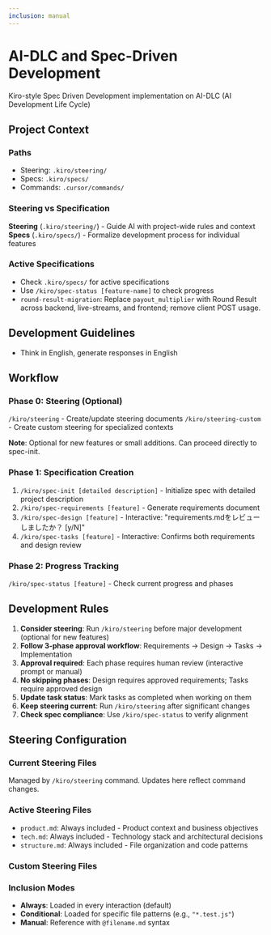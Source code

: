 ```yaml
---
inclusion: manual
---
```

# AI-DLC and Spec-Driven Development

Kiro-style Spec Driven Development implementation on AI-DLC (AI Development Life Cycle)

## Project Context

### Paths
- Steering: `.kiro/steering/`
- Specs: `.kiro/specs/`
- Commands: `.cursor/commands/`

### Steering vs Specification

**Steering** (`.kiro/steering/`) - Guide AI with project-wide rules and context
**Specs** (`.kiro/specs/`) - Formalize development process for individual features

### Active Specifications
- Check `.kiro/specs/` for active specifications
- Use `/kiro/spec-status [feature-name]` to check progress
- `round-result-migration`: Replace `payout_multiplier` with Round Result across backend, live-streams, and frontend; remove client POST usage.

## Development Guidelines
- Think in English, generate responses in English

## Workflow

### Phase 0: Steering (Optional)
`/kiro/steering` - Create/update steering documents
`/kiro/steering-custom` - Create custom steering for specialized contexts

**Note**: Optional for new features or small additions. Can proceed directly to spec-init.

### Phase 1: Specification Creation
1. `/kiro/spec-init [detailed description]` - Initialize spec with detailed project description
2. `/kiro/spec-requirements [feature]` - Generate requirements document
3. `/kiro/spec-design [feature]` - Interactive: "requirements.mdをレビューしましたか？ [y/N]"
4. `/kiro/spec-tasks [feature]` - Interactive: Confirms both requirements and design review

### Phase 2: Progress Tracking
`/kiro/spec-status [feature]` - Check current progress and phases

## Development Rules
1. **Consider steering**: Run `/kiro/steering` before major development (optional for new features)
2. **Follow 3-phase approval workflow**: Requirements → Design → Tasks → Implementation
3. **Approval required**: Each phase requires human review (interactive prompt or manual)
4. **No skipping phases**: Design requires approved requirements; Tasks require approved design
5. **Update task status**: Mark tasks as completed when working on them
6. **Keep steering current**: Run `/kiro/steering` after significant changes
7. **Check spec compliance**: Use `/kiro/spec-status` to verify alignment

## Steering Configuration

### Current Steering Files
Managed by `/kiro/steering` command. Updates here reflect command changes.

### Active Steering Files
- `product.md`: Always included - Product context and business objectives
- `tech.md`: Always included - Technology stack and architectural decisions
- `structure.md`: Always included - File organization and code patterns

### Custom Steering Files
<!-- Added by /kiro/steering-custom command -->
<!-- Format:
- `filename.md`: Mode - Pattern(s) - Description
  Mode: Always|Conditional|Manual
  Pattern: File patterns for Conditional mode
-->

### Inclusion Modes
- **Always**: Loaded in every interaction (default)
- **Conditional**: Loaded for specific file patterns (e.g., `"*.test.js"`)
- **Manual**: Reference with `@filename.md` syntax
